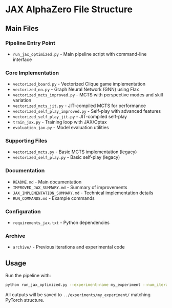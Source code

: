 # JAX AlphaZero File Structure

## Main Files

### Pipeline Entry Point
- `run_jax_optimized.py` - Main pipeline script with command-line interface

### Core Implementation
- `vectorized_board.py` - Vectorized Clique game implementation
- `vectorized_nn.py` - Graph Neural Network (GNN) using Flax
- `vectorized_mcts_improved.py` - MCTS with perspective modes and skill variation
- `vectorized_mcts_jit.py` - JIT-compiled MCTS for performance
- `vectorized_self_play_improved.py` - Self-play with advanced features
- `vectorized_self_play_jit.py` - JIT-compiled self-play
- `train_jax.py` - Training loop with JAX/Optax
- `evaluation_jax.py` - Model evaluation utilities

### Supporting Files
- `vectorized_mcts.py` - Basic MCTS implementation (legacy)
- `vectorized_self_play.py` - Basic self-play (legacy)

### Documentation
- `README.md` - Main documentation
- `IMPROVED_JAX_SUMMARY.md` - Summary of improvements
- `JAX_IMPLEMENTATION_SUMMARY.md` - Technical implementation details
- `RUN_COMMANDS.md` - Example commands

### Configuration
- `requirements_jax.txt` - Python dependencies

### Archive
- `archive/` - Previous iterations and experimental code

## Usage

Run the pipeline with:
```bash
python run_jax_optimized.py --experiment-name my_experiment --num_iterations 10
```

All outputs will be saved to `../experiments/my_experiment/` matching PyTorch structure.